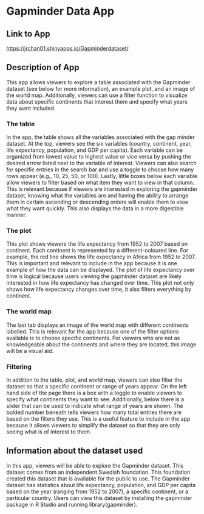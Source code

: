 # Gapminder Data App

## Link to App
https://jrchan01.shinyapps.io/Gapminderdataset/

## Description of App
This app allows viewers to explore a table associated with the Gapminder dataset (see below for more information), an example plot, and an image of the world map. Additionally, viewers can use a filter function to visualize data about specific continents that interest them and specify what years they want included. 

### The table
In the app, the table shows all the variables associated with the gap minder dataset. At the top, viewers see the six variables (country, continent, year, life expectancy, population, and GDP per capita). Each variable can be organized from lowest value to highest value or vice versa by pushing the desired arrow listed next to the variable of interest. Viewers can also search for specific entries in the search bar and use a toggle to choose how many rows appear (e.g., 10, 25, 50, or 100). Lastly, little boxes below each variable allow viewers to filter based on what item they want to view in that column. This is relevant because if viewers are interested in exploring the gapminder dataset, knowing what the variables are and having the ability to arrange them in certain ascending or descending orders will enable them to view what they want quickly. This also displays the data in a more digestible manner.

### The plot
This plot shows viewers the life expectancy from 1952 to 2007 based on continent. Each continent is represented by a different-coloured line. For example, the red line shows the life expectancy in Africa from 1952 to 2007. This is important and relevant to include in the app because it is one example of how the data can be displayed. The plot of life expectancy over time is logical because users viewing the gapminder dataset are likely interested in how life expectancy has changed over time. This plot not only shows how life expectancy changes over time, it also filters everything by continent. 

### The world map
The last tab displays an image of the world map with different continents labelled. This is relevant for the app because one of the filter options available is to choose specific continents. For viewers who are not as knowledgeable about the continents and where they are located, this image will be a visual aid. 

### Filtering
In addition to the table, plot, and world map, viewers can also filter the dataset so that a specific continent or range of years appear. On the left hand side of the page there is a box with a toggle to enable viewers to specify what continents they want to see. Additionally, below there is a slider that can be used to indicate what range of years are shown. The bolded number beneath tells viewers how many total entries there are based on the filters they use. This is a useful feature to include in the app because it allows viewers to simplify the dataset so that they are only seeing what is of interest to them. 

## Information about the dataset used
In this app, viewers will be able to explore the Gapminder dataset. This dataset comes from an independent Swedish foundation. This foundation created this dataset that is available for the public to use. The Gapminder dataset has statistics about life expectancy, population, and GDP per capita based on the year (ranging from 1952 to 2007), a specific continent, or a particular country. Users can view this dataset by installing the gapminder package in R Studio and running library(gapminder). 

